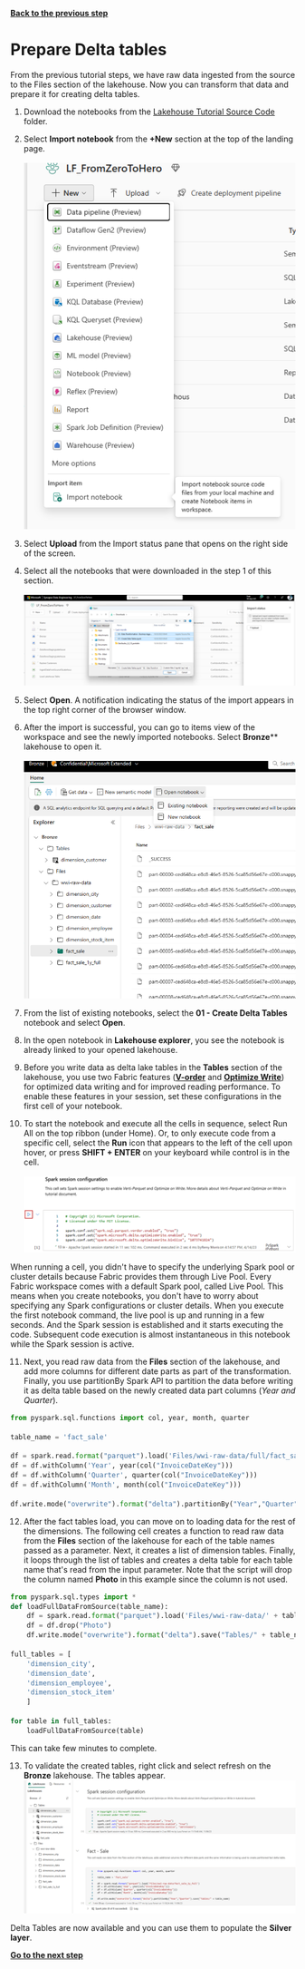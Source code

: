[**Back to the previous step**](/FromZeroToHero_Parma/Analytics%20-%20How%20To%20Proceed/4_Ingest_Data_Using_Pipeline.md)

# Prepare Delta tables

From the previous tutorial steps, we have raw data ingested from the source to the Files section of the lakehouse. Now you can transform that data and prepare it for creating delta tables.

1. Download the notebooks from the [Lakehouse Tutorial Source Code](/FromZeroToHero_Parma/Notebooks/) folder.

2. Select **Import notebook** from the **+New** section at the top of the landing page.</br>  
   ![Import notebooks](../Images/import_notebooks.png)

3. Select **Upload** from the Import status pane that opens on the right side of the screen.

4. Select all the notebooks that were downloaded in the step 1 of this section.</br>  
   ![all notebooks](../Images/import_notebooks_details.png)

5. Select **Open**. A notification indicating the status of the import appears in the top right corner of the browser window.
   
6. After the import is successful, you can go to items view of the workspace and see the newly imported notebooks. Select **Bronze**** lakehouse to open it.</br>  
   ![open notebook](../Images/open%20Notebook.png)

7. From the list of existing notebooks, select the **01 - Create Delta Tables** notebook and select **Open**.

8. In the open notebook in **Lakehouse explorer**, you see the notebook is already linked to your opened lakehouse.

9. Before you write data as delta lake tables in the **Tables** section of the lakehouse, you use two Fabric features ([**V-order**](https://learn.microsoft.com/en-us/fabric/data-engineering/delta-optimization-and-v-order?tabs=sparksql) and [**Optimize Write**](https://learn.microsoft.com/en-us/fabric/data-engineering/delta-optimization-and-v-order#what-is-optimized-write)) for optimized data writing and for improved reading performance. To enable these features in your session, set these configurations in the first cell of your notebook.

10. To start the notebook and execute all the cells in sequence, select Run All on the top ribbon (under Home). Or, to only execute code from a specific cell, select the **Run** icon that appears to the left of the cell upon hover, or press **SHIFT + ENTER** on your keyboard while control is in the cell.</br>  
   ![Run cell](../Images/spark-session-run-execution.png)

When running a cell, you didn't have to specify the underlying Spark pool or cluster details because Fabric provides them through Live Pool. Every Fabric workspace comes with a default Spark pool, called Live Pool. This means when you create notebooks, you don't have to worry about specifying any Spark configurations or cluster details. When you execute the first notebook command, the live pool is up and running in a few seconds. And the Spark session is established and it starts executing the code. Subsequent code execution is almost instantaneous in this notebook while the Spark session is active.

11. Next, you read raw data from the **Files** section of the lakehouse, and add more columns for different date parts as part of the transformation. Finally, you use partitionBy Spark API to partition the data before writing it as delta table based on the newly created data part columns (*Year and Quarter*).

```python 
from pyspark.sql.functions import col, year, month, quarter

table_name = 'fact_sale'

df = spark.read.format("parquet").load('Files/wwi-raw-data/full/fact_sale_1y_full')
df = df.withColumn('Year', year(col("InvoiceDateKey")))
df = df.withColumn('Quarter', quarter(col("InvoiceDateKey")))
df = df.withColumn('Month', month(col("InvoiceDateKey")))

df.write.mode("overwrite").format("delta").partitionBy("Year","Quarter").save("Tables/" + table_name)
```
12. After the fact tables load, you can move on to loading data for the rest of the dimensions. The following cell creates a function to read raw data from the **Files** section of the lakehouse for each of the table names passed as a parameter. Next, it creates a list of dimension tables. Finally, it loops through the list of tables and creates a delta table for each table name that's read from the input parameter. Note that the script will drop the column named **Photo** in this example since the column is not used.

```python 
from pyspark.sql.types import *
def loadFullDataFromSource(table_name):
    df = spark.read.format("parquet").load('Files/wwi-raw-data/' + table_name)
    df = df.drop("Photo")
    df.write.mode("overwrite").format("delta").save("Tables/" + table_name)

full_tables = [
    'dimension_city',
    'dimension_date',
    'dimension_employee',
    'dimension_stock_item'
    ]

for table in full_tables:
    loadFullDataFromSource(table)
``` 
This can take few minutes to complete.


13. To validate the created tables, right click and select refresh on the **Bronze** lakehouse. The tables appear.</br>
   ![validate table](../Images/validate_tables.png)

Delta Tables are now available and you can use them to populate the **Silver layer**.

[**Go to the next step**](/FromZeroToHero_Parma/Analytics%20-%20How%20To%20Proceed/6_Prepare_Silver_Layer.md)